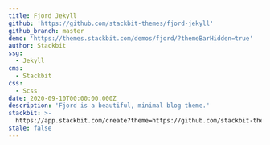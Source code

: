 ```yaml
---
title: Fjord Jekyll
github: 'https://github.com/stackbit-themes/fjord-jekyll'
github_branch: master
demo: 'https://themes.stackbit.com/demos/fjord/?themeBarHidden=true'
author: Stackbit
ssg:
  - Jekyll
cms:
  - Stackbit
css:
  - Scss
date: 2020-09-10T00:00:00.000Z
description: 'Fjord is a beautiful, minimal blog theme.'
stackbit: >-
  https://app.stackbit.com/create?theme=https://github.com/stackbit-themes/fjord-jekyll
stale: false
---
```

